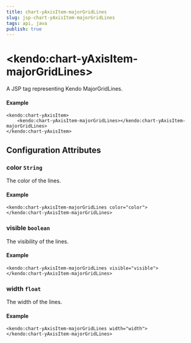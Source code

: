 ```yaml
---
title: chart-yAxisItem-majorGridLines
slug: jsp-chart-yAxisItem-majorGridLines
tags: api, java
publish: true
---
```


# \<kendo:chart-yAxisItem-majorGridLines\>
A JSP tag representing Kendo MajorGridLines.

#### Example
    <kendo:chart-yAxisItem>
        <kendo:chart-yAxisItem-majorGridLines></kendo:chart-yAxisItem-majorGridLines>
    </kendo:chart-yAxisItem>


## Configuration Attributes


### color `String`

The color of the lines.

#### Example
    <kendo:chart-yAxisItem-majorGridLines color="color">
    </kendo:chart-yAxisItem-majorGridLines>



### visible `boolean`

The visibility of the lines.

#### Example
    <kendo:chart-yAxisItem-majorGridLines visible="visible">
    </kendo:chart-yAxisItem-majorGridLines>



### width `float`

The width of the lines.

#### Example
    <kendo:chart-yAxisItem-majorGridLines width="width">
    </kendo:chart-yAxisItem-majorGridLines>


